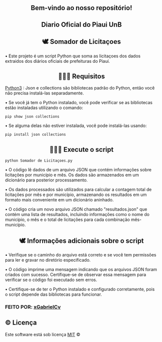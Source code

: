 <!-- Centraliza o cabeçalho com o título "Bem vindo ao nosso repositório!" -->
<div align="center">
  <h2>Bem-vindo ao nosso repositório! </h2>
</div>

<!-- Centraliza o cabeçalho com o título "Diario Oficial do Piaui UnB" -->
<div align="center">
  <h2>Diario Oficial do Piaui UnB </h2>
</div>

<!-- Centraliza o cabeçalho com o título "🕊 Conversor de PDF" -->
<div align="center">
  <h2>🕊 Somador de Licitaçoes </h2>
</div>

<!-- Informa sobre o projeto -->
• Este projeto é um script Python que soma as licitaçoes dos dados extraidos dos diários oficiais de prefeituras do Piauí.

<!-- Centraliza o cabeçalho com o título "👩🏾‍💻 Requisitos" -->
<div align="center">
  <h2>👩🏾‍💻 Requisitos </h2>
</div>

<!-- Comandos para clonar o repositório e instalar as bibliotecas necessárias -->

[Python3](https://www.python.org/downloads/) : Json e collections são bibliotecas padrão do Python, então você não precisa instalá-las separadamente.

• Se você já tem o Python instalado, você pode verificar se as bibliotecas estão instaladas utilizando o comando:
```
pip show json collections 
```
• Se alguma delas não estiver instalada, você pode instalá-las usando:
```
pip install json collections 
```




<!-- Centraliza o cabeçalho com o título "👩🏾‍💻 Execute o script" -->
<div align="center">
  <h2>👩🏾‍💻 Execute o script </h2>
</div>

<!-- Comando para executar o script Python -->
```
python Somador de Licitaçoes.py
```

<!-- Instruções adicionais sobre a execução do script -->

• O código lê dados de um arquivo JSON que contém informações sobre licitações por município e mês. Os dados são armazenados em um dicionário para posterior processamento.


• Os dados processados são utilizados para calcular a contagem total de licitações por mês e por município, armazenando os resultados em um formato mais conveniente em um dicionário aninhado.


• O código cria um novo arquivo JSON chamado "resultados.json" que contém uma lista de resultados, incluindo informações como o nome do município, o mês e o total de licitações para cada combinação mês-município.

<!-- Centraliza o cabeçalho com o título "🕊 Linguagens e Tecnologias utilizadas" -->
<div align="center">
  <h2>🕊 Informações adicionais sobre o script </h2>
</div>

<!-- Informações adicionais sobre personalização do script -->
 • Verifique se o caminho do arquivo está correto e se você tem permissões para ler e gravar no diretório especificado.
 
 • O código imprime uma mensagem indicando que os arquivos JSON foram criados com sucesso. Certifique-se de observar essa mensagem para verificar se o código foi executado sem erros.
 
 • Certifique-se de ter o Python instalado e configurado corretamente, pois o script depende das bibliotecas para funcionar.

<!-- Criador e licença -->
### FEITO POR: [xGabrielCv](https://github.com/xGabrielCv)

## ©️ Licença 

Este software está sob licença [MIT](https://github.com/nhn/tui.editor/blob/master/LICENSE) ©

